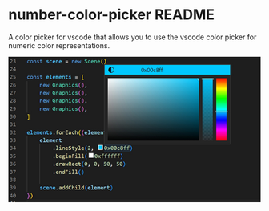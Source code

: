 # number-color-picker README

A color picker for vscode that allows you to use the vscode color picker for numeric color representations.

![number-color-picker](https://raw.githubusercontent.com/RomanPolansky/Number-Color-Picker/main/preview.jpg)
